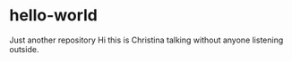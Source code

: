# hello-world
Just another repository
Hi this is Christina talking without anyone listening outside.
